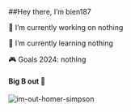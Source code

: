 ##Hey there, I’m bien187

🔭 I’m currently working on nothing

🌱 I’m currently learning nothing

🎮 Goals 2024: nothing

#### Big B out 👋


![im-out-homer-simpson](https://github.com/bien187/bien187/assets/111043950/90591147-1bd7-4d2d-97ec-cf7bfd06a81e)

